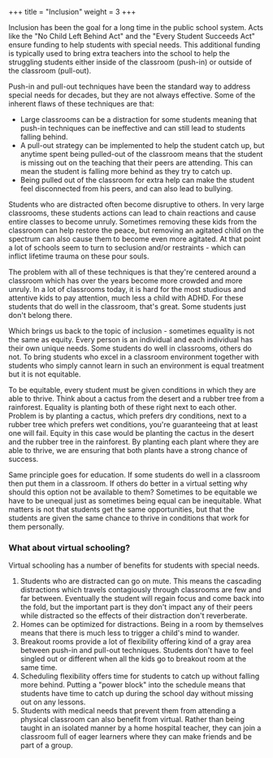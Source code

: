 +++
title = "Inclusion"
weight = 3
+++

Inclusion has been the goal for a long time in the public school system. Acts like the "No Child Left Behind Act" and the "Every Student Succeeds Act" ensure funding to help students with special needs. This additional funding is typically used to bring extra teachers into the school to help the struggling students either inside of the classroom (push-in) or outside of the classroom (pull-out).

Push-in and pull-out techniques have been the standard way to address special needs for decades, but they are not always effective. Some of the inherent flaws of these techniques are that:

* Large classrooms can be a distraction for some students meaning that push-in techniques can be ineffective and can still lead to students falling behind.
* A pull-out strategy can be implemented to help the student catch up, but anytime spent being pulled-out of the classroom means that the student is missing out on the teaching that their peers are attending. This can mean the student is falling more behind as they try to catch up.
* Being pulled out of the classroom for extra help can make the student feel disconnected from his peers, and can also lead to bullying.

Students who are distracted often become disruptive to others. In very large classrooms, these students actions can lead to chain reactions and cause entire classes to become unruly. Sometimes removing these kids from the classroom can help restore the peace, but removing an agitated child on the spectrum can also cause them to become even more agitated. At that point a lot of schools seem to turn to seclusion and/or restraints - which can inflict lifetime trauma on these pour souls.

The problem with all of these techniques is that they're centered around a classroom which has over the years become more crowded and more unruly. In a lot of classrooms today, it is hard for the most studious and attentive kids to pay attention, much less a child with ADHD. For these students that do well in the classroom, that's great. Some students just don't belong there.

Which brings us back to the topic of inclusion - sometimes equality is not the same as equity. Every person is an individual and each individual has their own unique needs. Some students do well in classrooms, others do not. To bring students who excel in a classroom environment together with students who simply cannot learn in such an environment is equal treatment but it is not equitable.

To be equitable, every student must be given conditions in which they are able to thrive. Think about a cactus from the desert and a rubber tree from a rainforest. Equality is planting both of these right next to each other. Problem is by planting a cactus, which prefers dry conditions, next to a rubber tree which prefers wet conditions, you're guaranteeing that at least one will fail. Equity in this case would be planting the cactus in the desert and the rubber tree in the rainforest. By planting each plant where they are able to thrive, we are ensuring that both plants have a strong chance of success.

Same principle goes for education. If some students do well in a classroom then put them in a classroom. If others do better in a virtual setting why should this option not be available to them? Sometimes to be equitable we have to be unequal just as sometimes being equal can be inequitable. What matters is not that students get the same opportunities, but that the students are given the same chance to thrive in conditions that work for them personally.

### What about virtual schooling?

Virtual schooling has a number of benefits for students with special needs.

1. Students who are distracted can go on mute. This means the cascading distractions which travels contagiously through classrooms are few and far between. Eventually the student will regain focus and come back into the fold, but the important part is they don't impact any of their peers while distracted so the effects of their distraction don't reverberate.
2. Homes can be optimized for distractions. Being in a room by themselves means that there is much less to trigger a child's mind to wander.
3. Breakout rooms provide a lot of flexibility offering kind of a gray area between push-in and pull-out techniques. Students don't have to feel singled out or different when all the kids go to breakout room at the same time.
4. Scheduling flexibility offers time for students to catch up without falling more behind. Putting a "power block" into the schedule means that students have time to catch up during the school day without missing out on any lessons.
5. Students with medical needs that prevent them from attending a physical classroom can also benefit from virtual. Rather than being taught in an isolated manner by a home hospital teacher, they can join a classroom full of eager learners where they can make friends and be part of a group.

